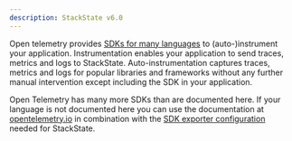 ```yaml
---
description: StackState v6.0
---
```


Open telemetry provides [SDKs for many languages](https://opentelemetry.io/docs/languages/) to (auto-)instrument your application. Instrumentation enables your application to send traces, metrics and logs to StackState. Auto-instrumentation captures traces, metrics and logs for popular libraries and frameworks without any further manual intervention except including the SDK in your application.

Open Telemetry has many more SDKs than are documented here. If your language is not documented here you can use the documentation at [opentelemetry.io](https://opentelemetry.io/docs/languages/) in combination with the [SDK exporter configuration](./sdk-exporter-config.md) needed for StackState.